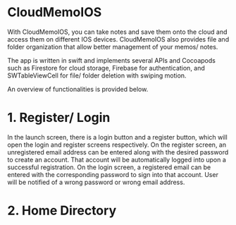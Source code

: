 # CloudMemoIOS
With CloudMemoIOS, you can take notes and save them onto the cloud and access them on different IOS devices. CloudMemoIOS also provides file and folder organization that allow better management of your memos/ notes.

The app is written in swift and implements several APIs and Cocoapods such as Firestore for cloud storage, Firebase for authentication, and SWTableViewCell for file/ folder deletion with swiping motion.

An overview of functionalities is provided below.

# 1. Register/ Login
In the launch screen, there is a login button and a register button, which will open the login and register screens respectively. On the register screen, an unregistered email address can be entered along with the desired password to create an account. That account will be automatically logged into upon a successful registration. On the login screen, a registered email can be entered with the corresponding password to sign into that account. User will be notified of a wrong password or wrong email address.


# 2. Home Directory
